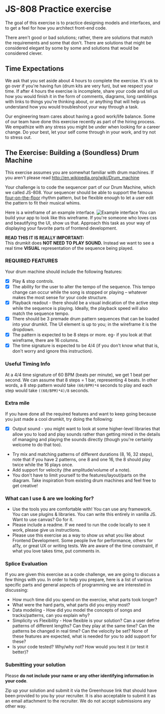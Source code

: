 # JS-808 Practice exercise

The goal of this exercise is to practice designing models and interfaces, and to get a feel for how you architect front-end code.

There aren't good or bad solutions; rather, there are solutions that match the requirements and some that don't. There are solutions that might be considered elegant by some by some and solutions that would be considered clever.

## Time Expectations

We ask that you set aside about 4 hours to complete the exercise. It's ok to go over if you're having fun (drum kits are very fun), but we respect your time. If after 4 hours the exercise is incomplete, share your code and tell us how you would finish it in the form of comments, diagrams, long ramblings with links to things you're thinking about, or anything that will help us understand how you would troubleshoot your way through a task.

Our engineering team cares about having a good work/life balance. Some of our team have done this exercise recently as part of the hiring process. We empathize with any stress you might be under when looking for a career change. Do your best, let your self come through in your work, and try not to stress out.

## The Exercise: Building a (Soundless) Drum Machine

This exercise assumes you are somewhat familiar with drum machines.
If you aren't please read http://en.wikipedia.org/wiki/Drum_machine

Your challenge is to code the sequencer part of our Drum Machine, which we called JS-808. Your sequencer should be able to support the famous [four-on-the-floor](<http://en.wikipedia.org/wiki/Four_on_the_floor_(music)>) rhythm pattern, but be flexible enough to let a user edit the pattern to fit their musical whims.

Here is a wireframe of an example interface.
![Example interface](/sequence-diagram.png?raw=true)
You can build your app to look like this wireframe. If you're someone who loves css and beautifying the UI, show us that. Approach this task as your way of displaying your
favorite parts of frontend development.

**READ THIS IT IS REALLY IMPORTANT:**  
This drumkit does **NOT NEED TO PLAY SOUND.** Instead we want to see a real time **VISUAL** representation of the sequence being played.

### REQUIRED FEATURES

Your drum machine should include the following features:

- [x] Play & stop controls.
- [x] The ability for the user to alter the tempo of the sequence. This tempo change can occur while the song is stopped or playing – whatever makes the most sense for your code structure.
- [x] Playback readout - there should be a visual indication of the active step while the sequence is playing. Ideally, the playback speed will also match the
      sequence tempo.
- [x] There should be 3 premade drum pattern sequences that can be loaded into your drumkit. The UI element is up to you; in the wireframe it is the dropdown.
- [x] The pattern is expected to be 8 steps or more. eg- if you look at that wireframe, there are 16 columns.
- [x] The time signature is expected to be 4/4 (if you don't know what that is, don't worry and ignore this instruction).

### Useful Timing Info

At a 4/4 time signature of 60 BPM (beats per minute), we get 1 beat per second.
We can assume that 8 steps = 1 bar, representing 4 beats.
In other words, a 8 step pattern would take `(60/BPM)*4` seconds to play and each step would take `((60/BPM)*4)/8` seconds.

### Extra mile

If you have done all the required features and want to keep going because you just made a cool drumkit, try doing the following:

- [x] Output sound - you might want to look at some higher-level libraries that allow you to load and play sounds rather than getting mired in the details of managing and playing the sounds directly (though you're certainly welcome to do that too).
- Try mix and matching patterns of different durations (8, 16, 32 steps),
  note that if you have 2 patterns, one 8 and one 16, the 8 should play
  twice while the 16 plays once.
- Add support for velocity (the amplitude/volume of a note).
- You don't have to limit yourself to the features/layout/parts on the diagram. Take inspiration from existing drum machines and feel free to get creative!

### What can I use & are we looking for?

- Use the tools you are comfortable with! You can use any framework. You can use plugins & libraries. You can write this entirely in vanilla JS. Want to use canvas? Go for it.
- Please include a readme. If we need to run the code locally to see it work, please give us instructions.
- Please use this exercise as a way to show us what you like about Frontend Development. Some people live for performance, others for a11y, or great UX or writing tests. We are aware of the time constraint, if what you love takes time, put comments in.

### Splice Evaluation

If you are given this exercise as a code challenge, we are going to
discuss a few things with you. In order to help you prepare, here is a
list of various specific parts and general aspects of programming we are
interested in discussing:

- How much time did you spend on the exercise, what parts took longer?
- What were the hard parts, what parts did you enjoy most?
- Data modeling - How did you model the concepts of songs and
  tracks/patterns, can you explain why?
- Simplicity vs Flexibility - How flexible is your solution? Can a user
  define patterns of different lengths? Can they play at the same time?
  Can the patterns be changed in real time? Can the velocity be set?
  None of these features are expected, what is needed for you to add
  support for these?
- Is your code tested? Why/why not? How would you test it (or test it better)?

### Submitting your solution

Please **do not include your name or any other identifying information in your code**.

Zip up your solution and submit it via the Greenhouse link that should have been provided to you by your recruiter. It is also acceptable to submit it as an email attachment to the recruiter. We do not accept submissions any other way.

